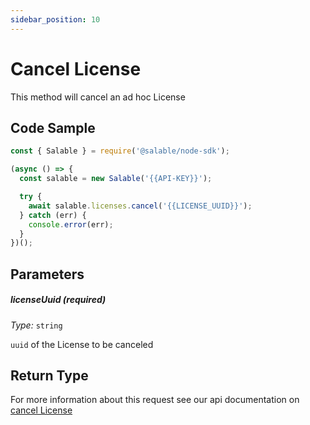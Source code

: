 ```yaml
---
sidebar_position: 10
---
```


# Cancel License

This method will cancel an ad hoc License

## Code Sample

```typescript
const { Salable } = require('@salable/node-sdk');

(async () => {
  const salable = new Salable('{{API-KEY}}');

  try {
    await salable.licenses.cancel('{{LICENSE_UUID}}');
  } catch (err) {
    console.error(err);
  }
})();
```

## Parameters

##### licenseUuid (_required_)

_Type:_ `string`

`uuid` of the License to be canceled

## Return Type

For more information about this request see our api documentation on [cancel License](https://docs.salable.app/api#tag/Licenses/operation/cancelLicense)
